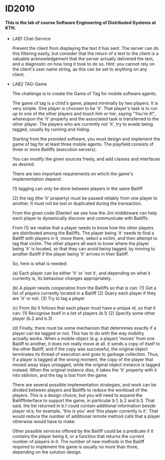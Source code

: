 # ID2010

#### This is the lab of course Software Engineering of Distributed Systems at KTH.

- LAB1 Chat-Service

    Prevent the client from displaying the text it has sent. The server can do this filtering
    easily, but consider that the return of a text to the client is a   valuable
    acknowledgement that the server actually delivered the text, and a diagnostic on how
    long it took to do so. Hint: you cannot rely on the client's user name string, as this can
    be set to anything on any client.

- LAB2 TAG-Game

    The challenge is to create the Game of Tag for mobile software agents.

    The game of tag is a child's game, played minimally by two players. It
    is very simple. One player is choosen to be 'it'. That player's task
    is to run up to one of the other players and touch him or her, saying
    "You're it!", whereupon the 'it' property and the associated task is
    transferred to the other player. The players who are currently not
    'it', try to evade being tagged, usually by running and hiding.

    Starting from the provided software, you must design and implement the
    game of tag for at least three mobile agents. The playfield consists
    of three or more Bailiffs (execution servers).

    You can modify the given sources freely, and add classes and
    interfaces as desired.

    There are two important requirements on which the game's
    implementation depend:

    (1) tagging can only be done between players in the same Bailiff

    (2) the tag (the 'it' property) must be passed reliably from one
        player to another. It must not be lost or duplicated during the
        transaction.

    From the given code (Dexter) we see how the Jini middleware can help
    each player to dynamically discover and communicate with Bailiffs.

    From (1) we realise that a player needs to know how the other players
    are distributed among the Bailiffs. The player being 'it' needs to
    find a Bailiff with players in it, move there, select a victim, and
    then attempt to tag that victim. The other players all want to know
    where the player being 'it' is located, so that they can avoid being
    tagged, by moving to another Bailiff if the player being 'it' arrives
    in their Bailiff.

    So, here is what is needed:

    (a) Each player can be either 'it' or 'not it', and depending on
      what it currently is, its behaviour changes appropriately.

    (b) A player needs cooperation from the Bailiffs so that is can:
      (1) Get a list of players currently located in a Bailiff
      (2) Query each player if they are 'it' or not.
      (3) Try to tag a player

    (c) From (b) it follows that each player must have a unique id, so
    that it can:
      (1) Recognise itself in a list of players (b.1)
      (2) Specify some other player (b.2 and b.3)

    (d) Finally, there must be some mechanism that determines exactly if
      a player can be tagged or not. This has to do with the way
      mobility actually works. When a mobile object (e.g. a player)
      'moves' from one Bailiff to another, it does not really move at
      all. It sends a copy of itself to the other Bailiff, and if the
      copy was successful, the original object terminates its thread
      of execution and goes to garbage collection. Thus, if a player
      is tagged at the wrong moment, the copy of the player that moved
      away stays untagged, while the original object instance is
      tagged instead. When the original instance dies, it takes the
      'it' property with it into oblivion, and the tag is lost from
      the game.

    There are several possible implementation strategies, and work can be
    divided between players and Bailiffs to reduce the workload of the
    players. This is a design choice, but you will need to expand the
    BailiffInterface to support the game, in particular b.1, b.2 and
    b.3. That said, the list returned in b.1 could contain additional
    information beside player id:s; for example, 'this is you' and 'this
    player currently is it'. That would reduce the number of additional
    remote method calls that a player otherwise would have to make.

    Other possible services offered by the Bailiff could be a predicate if
    it contains the player being it, or a function that returns the
    current number of players in it. The number of new methods in the
    Bailiff required to implement the game is usually no more than three,
    depending on the solution design.